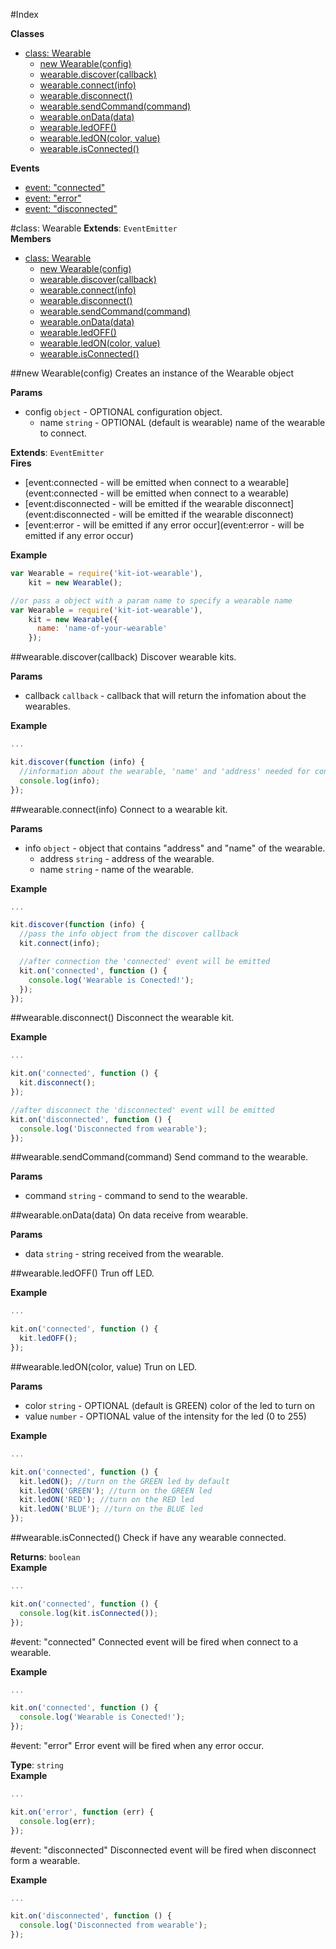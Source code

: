 #Index

**Classes**

* [class: Wearable](#Wearable)
  * [new Wearable(config)](#new_Wearable)
  * [wearable.discover(callback)](#Wearable#discover)
  * [wearable.connect(info)](#Wearable#connect)
  * [wearable.disconnect()](#Wearable#disconnect)
  * [wearable.sendCommand(command)](#Wearable#sendCommand)
  * [wearable.onData(data)](#Wearable#onData)
  * [wearable.ledOFF()](#Wearable#ledOFF)
  * [wearable.ledON(color, value)](#Wearable#ledON)
  * [wearable.isConnected()](#Wearable#isConnected)

**Events**

* [event: "connected"](#event_connected)
* [event: "error"](#event_error)
* [event: "disconnected"](#event_disconnected)
 
<a name="Wearable"></a>
#class: Wearable
**Extends**: `EventEmitter`  
**Members**

* [class: Wearable](#Wearable)
  * [new Wearable(config)](#new_Wearable)
  * [wearable.discover(callback)](#Wearable#discover)
  * [wearable.connect(info)](#Wearable#connect)
  * [wearable.disconnect()](#Wearable#disconnect)
  * [wearable.sendCommand(command)](#Wearable#sendCommand)
  * [wearable.onData(data)](#Wearable#onData)
  * [wearable.ledOFF()](#Wearable#ledOFF)
  * [wearable.ledON(color, value)](#Wearable#ledON)
  * [wearable.isConnected()](#Wearable#isConnected)

<a name="new_Wearable"></a>
##new Wearable(config)
Creates an instance of the Wearable object

**Params**

- config `object` - OPTIONAL configuration object.  
  - name `string` - OPTIONAL (default is wearable) name of the wearable to connect.  

**Extends**: `EventEmitter`  
**Fires**

- [event:connected - will be emitted when connect to a wearable](event:connected - will be emitted when connect to a wearable)
- [event:disconnected - will be emitted if the wearable disconnect](event:disconnected - will be emitted if the wearable disconnect)
- [event:error - will be emitted if any error occur](event:error - will be emitted if any error occur)

**Example**  
```js
var Wearable = require('kit-iot-wearable'),
    kit = new Wearable();

//or pass a object with a param name to specify a wearable name
var Wearable = require('kit-iot-wearable'),
    kit = new Wearable({
      name: 'name-of-your-wearable'
    });
```

<a name="Wearable#discover"></a>
##wearable.discover(callback)
Discover wearable kits.

**Params**

- callback `callback` - callback that will return the infomation about the wearables.  

**Example**  
```js
...

kit.discover(function (info) {
  //information about the wearable, 'name' and 'address' needed for connect
  console.log(info);
});
```

<a name="Wearable#connect"></a>
##wearable.connect(info)
Connect to a wearable kit.

**Params**

- info `object` - object that contains "address" and "name" of the wearable.  
  - address `string` - address of the wearable.  
  - name `string` - name of the wearable.  

**Example**  
```js
...

kit.discover(function (info) {
  //pass the info object from the discover callback
  kit.connect(info);

  //after connection the 'connected' event will be emitted
  kit.on('connected', function () {
    console.log('Wearable is Conected!');
  });
});
```

<a name="Wearable#disconnect"></a>
##wearable.disconnect()
Disconnect the wearable kit.

**Example**  
```js
...

kit.on('connected', function () {
  kit.disconnect();
});

//after disconnect the 'disconnected' event will be emitted
kit.on('disconnected', function () {
  console.log('Disconnected from wearable');
});
```

<a name="Wearable#sendCommand"></a>
##wearable.sendCommand(command)
Send command to the wearable.

**Params**

- command `string` - command to send to the wearable.  

<a name="Wearable#onData"></a>
##wearable.onData(data)
On data receive from wearable.

**Params**

- data `string` - string received from the wearable.  

<a name="Wearable#ledOFF"></a>
##wearable.ledOFF()
Trun off LED.

**Example**  
```js
...

kit.on('connected', function () {
  kit.ledOFF();
});
```

<a name="Wearable#ledON"></a>
##wearable.ledON(color, value)
Trun on LED.

**Params**

- color `string` - OPTIONAL (default is GREEN) color of the led to turn on  
- value `number` - OPTIONAL value of the intensity for the led (0 to 255)  

**Example**  
```js
...

kit.on('connected', function () {
  kit.ledON(); //turn on the GREEN led by default
  kit.ledON('GREEN'); //turn on the GREEN led
  kit.ledON('RED'); //turn on the RED led
  kit.ledON('BLUE'); //turn on the BLUE led
});
```

<a name="Wearable#isConnected"></a>
##wearable.isConnected()
Check if have any wearable connected.

**Returns**: `boolean`  
**Example**  
```js
...

kit.on('connected', function () {
  console.log(kit.isConnected());
});
```

<a name="event_connected"></a>
#event: "connected"
Connected event will be fired when connect to a wearable.

**Example**  
```js
...

kit.on('connected', function () {
  console.log('Wearable is Conected!');
});
```

<a name="event_error"></a>
#event: "error"
Error event will be fired when any error occur.

**Type**: `string`  
**Example**  
```js
...

kit.on('error', function (err) {
  console.log(err);
});
```

<a name="event_disconnected"></a>
#event: "disconnected"
Disconnected event will be fired when disconnect form a wearable.

**Example**  
```js
...

kit.on('disconnected', function () {
  console.log('Disconnected from wearable');
});
```

